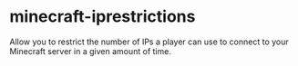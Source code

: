 minecraft-iprestrictions
========================

Allow you to restrict the number of IPs a player can use to connect to your Minecraft server in a given amount of time.